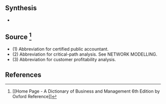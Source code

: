 ## Synthesis
- 
## Source [^1]
- (1) Abbreviation for certified public accountant. 
- (2) Abbreviation for critical-path analysis. See NETWORK MODELLING. 
- (3) Abbreviation for customer profitability analysis.
## References

[^1]: [[Home Page - A Dictionary of Business and Management 6th Edition by Oxford Reference]]